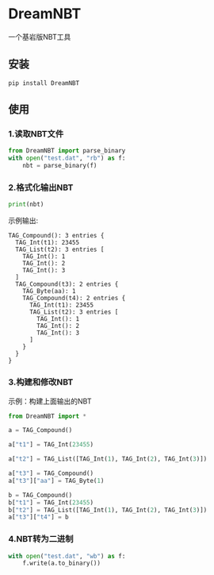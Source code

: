 # DreamNBT
一个基岩版NBT工具

## 安装
```shell
pip install DreamNBT
```

## 使用
### 1.读取NBT文件
```python
from DreamNBT import parse_binary
with open("test.dat", "rb") as f:
    nbt = parse_binary(f)
```
### 2.格式化输出NBT
```python
print(nbt)
```
示例输出:
```text
TAG_Compound(): 3 entries {
  TAG_Int(t1): 23455
  TAG_List(t2): 3 entries [
    TAG_Int(): 1
    TAG_Int(): 2
    TAG_Int(): 3
  ]
  TAG_Compound(t3): 2 entries {
    TAG_Byte(aa): 1
    TAG_Compound(t4): 2 entries {
      TAG_Int(t1): 23455
      TAG_List(t2): 3 entries [
        TAG_Int(): 1
        TAG_Int(): 2
        TAG_Int(): 3
      ]
    }
  }
}
```
### 3.构建和修改NBT
示例：构建上面输出的NBT
```python
from DreamNBT import *

a = TAG_Compound()

a["t1"] = TAG_Int(23455)

a["t2"] = TAG_List([TAG_Int(1), TAG_Int(2), TAG_Int(3)])

a["t3"] = TAG_Compound()
a["t3"]["aa"] = TAG_Byte(1)

b = TAG_Compound()
b["t1"] = TAG_Int(23455)
b["t2"] = TAG_List([TAG_Int(1), TAG_Int(2), TAG_Int(3)])
a["t3"]["t4"] = b
```
### 4.NBT转为二进制
```python
with open("test.dat", "wb") as f:
    f.write(a.to_binary())
```
